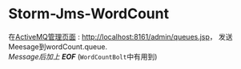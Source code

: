 # Storm-Jms-WordCount

在[ActiveMQ管理页面](http://localhost:8161/admin/queues.jsp) : <http://localhost:8161/admin/queues.jsp>，
发送Meesage到wordCount.queue.  
*Message后加上 **EOF***  (`WordCountBolt`中有用到)